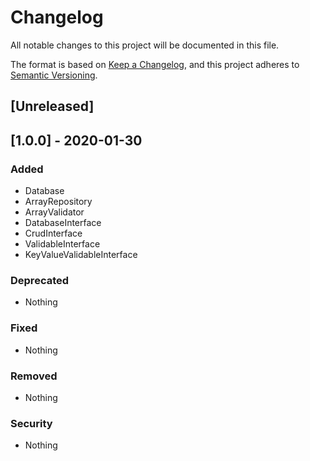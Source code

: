 # Changelog
All notable changes to this project will be documented in this file.

The format is based on [Keep a Changelog](https://keepachangelog.com/en/1.0.0/),
and this project adheres to [Semantic Versioning](https://semver.org/spec/v2.0.0.html).

## [Unreleased]

## [1.0.0] - 2020-01-30

### Added
- Database
- ArrayRepository
- ArrayValidator
- DatabaseInterface
- CrudInterface
- ValidableInterface
- KeyValueValidableInterface

### Deprecated
- Nothing

### Fixed
- Nothing

### Removed
- Nothing

### Security
- Nothing
